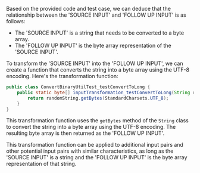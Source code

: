 Based on the provided code and test case, we can deduce that the relationship between the 'SOURCE INPUT' and 'FOLLOW UP INPUT' is as follows:

- The 'SOURCE INPUT' is a string that needs to be converted to a byte array.
- The 'FOLLOW UP INPUT' is the byte array representation of the 'SOURCE INPUT'.

To transform the 'SOURCE INPUT' into the 'FOLLOW UP INPUT', we can create a function that converts the string into a byte array using the UTF-8 encoding. Here's the transformation function:

```java
public class ConvertBinaryUtilTest_testConvertToLong {
    public static byte[] inputTransformation_testConvertToLong(String randomString)  {
        return randomString.getBytes(StandardCharsets.UTF_8);
    }
}
```

This transformation function uses the `getBytes` method of the `String` class to convert the string into a byte array using the UTF-8 encoding. The resulting byte array is then returned as the 'FOLLOW UP INPUT'.

This transformation function can be applied to additional input pairs and other potential input pairs with similar characteristics, as long as the 'SOURCE INPUT' is a string and the 'FOLLOW UP INPUT' is the byte array representation of that string.
